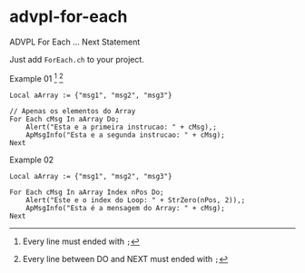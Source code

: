 # advpl-for-each
ADVPL For Each ... Next Statement 

Just add ```ForEach.ch``` to your project.

Example 01 [^1] [^2]
```xBase
Local aArray := {"msg1", "msg2", "msg3"}

// Apenas os elementos do Array 
For Each cMsg In aArray Do;
    Alert("Esta e a primeira instrucao: " + cMsg),;
    ApMsgInfo("Esta e a segunda instrucao: " + cMsg);
Next

```

Example 02
```xBase
Local aArray := {"msg1", "msg2", "msg3"}

For Each cMsg In aArray Index nPos Do;
    Alert("Este e o index do Loop: " + StrZero(nPos, 2)),;
    ApMsgInfo("Esta é a mensagem do Array: " + cMsg);
Next
```

[^1]: Every line must ended with ```;```
[^2]: Every line between DO and NEXT must ended with ```;```
